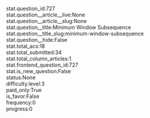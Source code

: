 stat.question_id:727  
stat.question__article__live:None  
stat.question__article__slug:None  
stat.question__title:Minimum Window Subsequence  
stat.question__title_slug:minimum-window-subsequence  
stat.question__hide:False  
stat.total_acs:18  
stat.total_submitted:34  
stat.total_column_articles:1  
stat.frontend_question_id:727  
stat.is_new_question:False  
status:None  
difficulty.level:3  
paid_only:True  
is_favor:False  
frequency:0  
progress:0  
